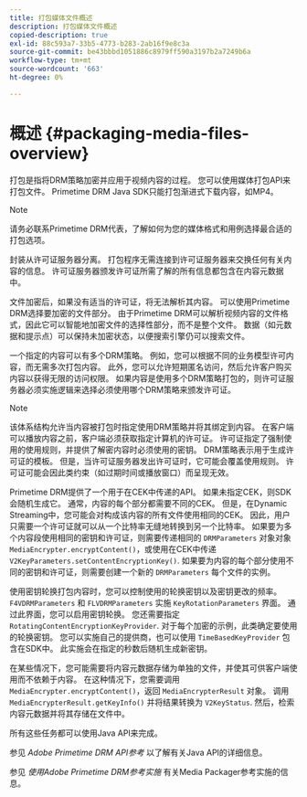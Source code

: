 ```yaml
---
title: 打包媒体文件概述
description: 打包媒体文件概述
copied-description: true
exl-id: 88c593a7-33b5-4773-b283-2ab16f9e8c3a
source-git-commit: be43bbbd1051886c8979ff590a3197b2a7249b6a
workflow-type: tm+mt
source-wordcount: '663'
ht-degree: 0%

---
```


# 概述 {#packaging-media-files-overview}

打包是指将DRM策略加密并应用于视频内容的过程。 您可以使用媒体打包API来打包文件。 Primetime DRM Java SDK只能打包渐进式下载内容，如MP4。

>[!NOTE]
>
>请务必联系Primetime DRM代表，了解如何为您的媒体格式和用例选择最合适的打包选项。

封装从许可证服务器分离。 打包程序无需连接到许可证服务器来交换任何有关内容的信息。 许可证服务器颁发许可证所需了解的所有信息都包含在内容元数据中。

文件加密后，如果没有适当的许可证，将无法解析其内容。 可以使用Primetime DRM选择要加密的文件部分。 由于Primetime DRM可以解析视频内容的文件格式，因此它可以智能地加密文件的选择性部分，而不是整个文件。 数据（如元数据和提示点）可以保持未加密状态，以便搜索引擎仍可以搜索文件。

一个指定的内容可以有多个DRM策略。 例如，您可以根据不同的业务模型许可内容，而无需多次打包内容。 此外，您可以允许短期匿名访问，然后允许客户购买内容以获得无限的访问权限。 如果内容是使用多个DRM策略打包的，则许可证服务器必须实施逻辑来选择必须使用哪个DRM策略来颁发许可证。

>[!NOTE]
>
>该体系结构允许当内容被打包时指定使用DRM策略并将其绑定到内容。 在客户端可以播放内容之前，客户端必须获取指定计算机的许可证。 许可证指定了强制使用的使用规则，并提供了解密内容时必须使用的密钥。 DRM策略表示用于生成许可证的模板。 但是，当许可证服务器发出许可证时，它可能会覆盖使用规则。 许可证可能会因此类约束（如过期时间或播放窗口）而呈现无效。

Primetime DRM提供了一个用于在CEK中传递的API。 如果未指定CEK，则SDK会随机生成它。 通常，内容的每个部分都需要不同的CEK。 但是，在Dynamic Streaming中，您可能会对构成该内容的所有文件使用相同的CEK。 因此，用户只需要一个许可证就可以从一个比特率无缝地转换到另一个比特率。 如果要为多个内容段使用相同的密钥和许可证，则需要传递相同的 `DRMParameters` 对象对象 `MediaEncrypter.encryptContent()`，或使用在CEK中传递 `V2KeyParameters.setContentEncryptionKey()`. 如果要为内容的每个部分使用不同的密钥和许可证，则需要创建一个新的 `DRMParameters` 每个文件的实例。

使用密钥轮换打包内容时，您可以控制使用的轮换密钥以及密钥更改的频率。 `F4VDRMParameters` 和 `FLVDRMParameters` 实施 `KeyRotationParameters` 界面。 通过此界面，您可以启用密钥轮换。 您还需要指定 `RotatingContentEncryptionKeyProvider`. 对于每个加密的示例，此类确定要使用的轮换密钥。 您可以实施自己的提供商，也可以使用 `TimeBasedKeyProvider` 包含在SDK中。 此实施会在指定的秒数后随机生成新密钥。

在某些情况下，您可能需要将内容元数据存储为单独的文件，并使其可供客户端使用而不依赖于内容。 在这种情况下，您需要调用 `MediaEncrypter.encryptContent()`，返回 `MediaEncrypterResult` 对象。 调用 `MediaEncrypterResult.getKeyInfo()` 并将结果转换为 `V2KeyStatus`. 然后，检索内容元数据并将其存储在文件中。

所有这些任务都可以使用Java API来完成。

参见 *Adobe Primetime DRM API参考* 以了解有关Java API的详细信息。

参见 *使用Adobe Primetime DRM参考实施* 有关Media Packager参考实施的信息。
